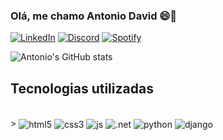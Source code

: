 

### Olá, me chamo Antonio David 😄🖖

[![LinkedIn](https://img.shields.io/badge/LinkedIn-0077B5?style=for-the-badge&logo=linkedin&logoColor=white)](https://www.linkedin.com/in/antonlo-davld/)
[![Discord](https://img.shields.io/badge/Discord-7289DA?style=for-the-badge&logo=discord&logoColor=white)](https://discord.com/users/494981686325542939)
[![Spotify](https://img.shields.io/badge/Spotify-1ED760?&style=for-the-badge&logo=spotify&logoColor=white)](https://open.spotify.com/user/31ehzubnledxuc4oquzsf4duvb44)

![Antonio's GitHub stats](https://github-readme-stats.vercel.app/api?username=AntDavid&show_icons=true&theme=transparent)

## Tecnologias utilizadas
<div style="display: inline_block"><br/>>
  <img align="center" alt="html5" src"https://img.shields.io/badge/HTML5-E34F26?style=for-the-badge&logo=html5&logoColor=white"/>
  <img align="center" alt="css3" src"https://img.shields.io/badge/CSS3-1572B6?style=for-the-badge&logo=css3&logoColor=white"/>
  <img align="center" alt="js" src"https://img.shields.io/badge/Node.js-43853D?style=for-the-badge&logo=node.js&logoColor=white"/>
  <img align="center" alt=".net" src"https://img.shields.io/badge/.NET-5C2D91?style=for-the-badge&logo=.net&logoColor=white"/>
  <img align="center" alt="python" src"https://img.shields.io/badge/Python-14354C?style=for-the-badge&logo=python&logoColor=white)"/>
  <img align="center" alt="django" src"https://img.shields.io/badge/Django-092E20?style=for-the-badge&logo=django&logoColor=white"/>


</div>

